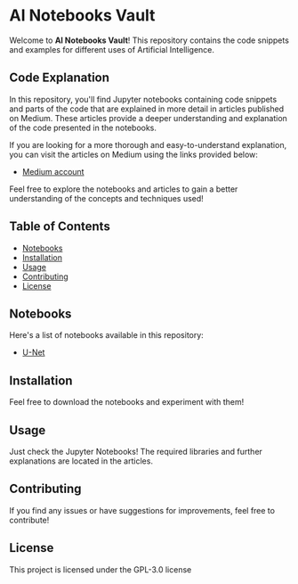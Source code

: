 # AI Notebooks Vault

Welcome to <b>AI Notebooks Vault</b>! This repository contains the code snippets and examples for different uses of Artificial Intelligence.

## Code Explanation

In this repository, you'll find Jupyter notebooks containing code snippets and parts of the code that are explained in more detail in articles published on Medium. These articles provide a deeper understanding and explanation of the code presented in the notebooks.

If you are looking for a more thorough and easy-to-understand explanation, you can visit the articles on Medium using the links provided below:

- [Medium account](https://medium.com/@fernandopalominocobo)

Feel free to explore the notebooks and articles to gain a better understanding of the concepts and techniques used!

## Table of Contents
- [Notebooks](#notebooks)
- [Installation](#installation)
- [Usage](#usage)
- [Contributing](#contributing)
- [License](#license)

## Notebooks

Here's a list of notebooks available in this repository:

- [U-Net](https://github.com/FernandoPC25/AINotebooksVault/blob/main/UNet-CarvanaDataset.ipynb)


## Installation

Feel free to download the notebooks and experiment with them!

## Usage

Just check the Jupyter Notebooks! The required libraries and further explanations are located in the articles.

## Contributing

If you find any issues or have suggestions for improvements, feel free to contribute!

## License

This project is licensed under the GPL-3.0 license



